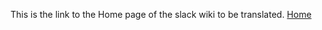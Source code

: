 This is the link  to the Home page of the slack wiki to be translated.
[Home](https://github.com/chaoss/chaoss-slack-bot/wiki)